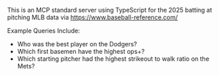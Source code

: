 This is an MCP standard server using TypeScript for the 2025 batting at pitching MLB data via https://www.baseball-reference.com/ 

Example Queries Include:
- Who was the best player on the Dodgers?
- Which first basemen have the highest ops+?
- Which starting pitcher had the highest strikeout to walk ratio on the Mets? 

